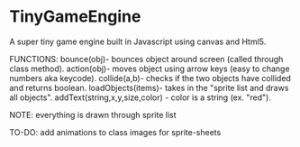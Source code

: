 
# TinyGameEngine
A super tiny game engine built in Javascript using canvas and Html5. 

FUNCTIONS:
bounce(obj)- bounces object around screen (called through class method).
action(obj)- moves object using arrow keys (easy to change numbers aka keycode).
collide(a,b)- checks if the two objects have collided and returns boolean.
loadObjects(items)- takes in the "sprite list and draws all objects". 
addText(string,x,y,size,color) - color is a string (ex. "red").

NOTE:
everything is drawn through sprite list

TO-DO:
 add animations to class images for sprite-sheets
